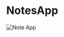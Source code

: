 # NotesApp

![Note App](https://user-images.githubusercontent.com/51374446/102409331-896c9a00-3ff7-11eb-8561-ecdc0dd5da96.png)
